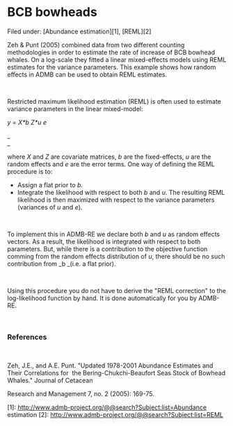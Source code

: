 #  BCB bowheads

Filed under:  [Abundance estimation][1], [REML][2]

Zeh & Punt (2005) combined data from two different counting methodologies in order to estimate the rate of increase of BCB bowhead whales. On a log-scale they fitted a linear mixed-effects models using REML estimates for the variance parameters. This example shows how random effects in ADMB can be used to obtain REML estimates.

 

Restricted maximum likelihood estimation (REML) is often used to estimate variance parameters in the linear mixed-model:

_y_ = _X*b_ _Z*u_ _e_

_  
_

where _X_ and _Z_ are covariate matrices, _b_ are the fixed-effects, _u_ are the random effects and _e_ are the error terms. One way of defining the REML procedure is to:

* Assign a flat prior to _b._
* Integrate the likelihood with respect to both _b_ and _u_.
The resulting REML likelihood is then maximized with respect to the variance parameters (variances of _u_ and _e_).

 

To implement this in ADMB-RE we declare both _b_ and _u_ as random effects vectors. As a result, the likelihood is integrated with respect to both parameters. But, while there is a contribution to the objective function comming from the random effects distribution of _u_, there should be no such contribution from _b _(i.e. a flat prior).

 

Using this procedure you do not have to derive the "REML correction" to the log-likelihood function by hand. It is done automatically for you by ADMB-RE.

 

### References

 

Zeh, J.E., and A.E. Punt. "Updated 1978-2001 Abundance Estimates and Their Correlations for  the Bering-Chukchi-Beaufort Seas Stock of Bowhead Whales." Journal of Cetacean 

Research and Management 7, no. 2 (2005): 169-75. 

[1]: http://www.admb-project.org/@@search?Subject:list=Abundance estimation
[2]: http://www.admb-project.org/@@search?Subject:list=REML
